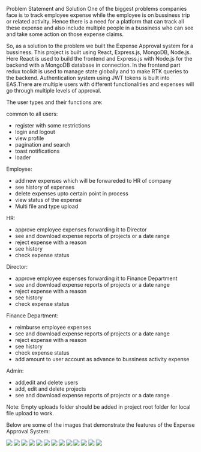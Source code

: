Problem Statement and Solution
One of the biggest problems companies face is to track employee expense while the employee is on bussiness trip or related activity.
Hence there is a need for a platform that can track all these expense and also include multiple people in a bussiness who can see
and take some action on those expense claims.

So, as a solution to the problem we built the Expense Approval system for a bussiness. This project is built using React, Express.js, MongoDB, Node.js. Here React is used to build the frontend and Express.js with Node.js for the backend with a MongoDB database in connection. In the frontend part redux toolkit is used to manage state globally and to make RTK queries to the backend. Authentication system using JWT tokens is built into EAS.There are multiple users with different functionalities and expenses will go through multiple levels of approval.

The user types and their functions are:

common to all users:

- register with some restrictions
- login and logout
- view profile
- pagination and search
- toast notifications
- loader

Employee:

- add new expenses which will be forwareded to HR of company
- see history of expenses
- delete expenses upto certain point in process
- view status of the expense
- Multi file and type upload

HR:

- approve employee expenses forwarding it to Director
- see and download expense reports of projects or a date range
- reject expense with a reason
- see history
- check expense status

Director:

- approve employee expenses forwarding it to Finance Department
- see and download expense reports of projects or a date range
- reject expense with a reason
- see history
- check expense status

Finance Department:

- reimburse employee expenses
- see and download expense reports of projects or a date range
- reject expense with a reason
- see history
- check expense status
- add amount to user account as advance to bussiness activity expense

Admin:

- add,edit and delete users
- add, edit and delete projects
- see and download expense reports of projects or a date range

Note: Empty uploads folder should be added in project root folder for local file upload to work.

Below are some of the images that demonstrate the features of the Expense Approval System:

![](pictures/login.png)
![](pictures/register.png)
![](pictures/employeehome.png)
![](pictures/addexpense.png)
![](pictures/history.png)
![](pictures/profile.png)
![](pictures/status.png)
![](pictures/hrhome.png)
![](pictures/report.png)
![](pictures/calc.png)
![](pictures/addmoney.png)
![](pictures/adminusers.png)
![](pictures/adminprojects.png)

